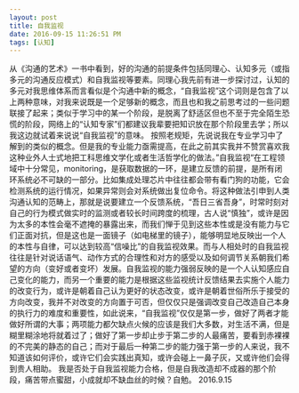 ```yaml
---
layout: post
title: 自我监视
date: 2016-09-15 11:26:51 PM 
tags: [认知]
---
```



从《沟通的艺术》一书中看到，好的沟通的前提条件包括同理心、认知多元（或指多元的沟通反应模式）和自我监视等要素。同理心我先前有进一步探讨过，认知的多元对我思维体系而言看似是个沟通中新的概念，“自我监视”这个词则是包含了以上两种意味，对我来说既是一个足够新的概念，而且也和我之前思考过的一些问题联接了起来；类似于学习中的某一个阶段，是脱离了舒适区但也不至于完全陌生恐慌的阶段，网络上的“认知专家”们都建议我辈要把知识放在那个阶段里去学；所以我这边就试着来说说“自我监视”的意味。
按照老规矩，先说说我在专业学习中了解到的类似的概念。但是我的专业能力亟需提高，在此之前其实我并不赞赏喜欢我这种业外人士式地把工科思维文学化或者生活哲学化的做法。”自我监视“在工程领域中十分常见，monitoring，是获取数据的一环，是建立反馈的前提，是所有闭环系统必不可缺的一部分。比如集成处理芯片中往往都会带有看门狗的功能，它会检测系统的运行情况，如果异常则会对系统做出复位命令。将这种做法引申到人类沟通认知的范畴上，那就是说要建立一个反馈系统，“吾日三省吾身”，时常时刻对自己的行为模式做实时的监测或者较长时间跨度的梳理，古人说“慎独”，或许是因为太多的本性会毫不遮掩的暴露出来，而我们惮于见到这些本性或是没有能力与它们正面对抗，但是这也是一面镜子（如电梯里的镜子），能够明显地反映出一个人的本性与自律，可以达到较高“信噪比”的自我监视效果。而与人相处时的自我监视往往是针对说话语气、动作方式的合理性和对方的感受以及如何调节关系朝我们希望的方向（变好或者变坏）发展。自我监视的能力强弱反映的是一个人认知感应自己变化的能力，而另一个重要的能力是根据这些监视统计反馈结果去实施个人能力的改变行为，或许是朝着自己认为更好的状态改变，或许是朝着世俗所乐于接受的方向改变，我并不对改变的方向置于可否，但仅仅只是强调改变自己改造自己本身的执行力的难度和重要性，如此说来，“自我监视”仅仅是第一步，做好了两者才能做好所谓的大事；两项能力都欠缺点火候的应该是我们大多数，对生活不满，但是糊里糊涂地将就着过了；做好了第一步却止步于第二步的人最痛苦，要看到赤裸裸的不完美的静态的自己；而对于最后一种第二步的能力强于第一步的人来说，我不知道该如何评价，或许它们会实践出真知，或许会碰上一鼻子灰，又或许他们会得到贵人相助。
我是否处于自我监视能力合格，但是自我改造却不成器的那个阶段，痛苦带点蜜甜，小成就却不缺血丝的时候？自勉。
2016.9.15
